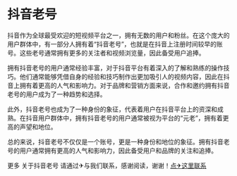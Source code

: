 # 抖音老号

抖音作为全球最受欢迎的短视频平台之一，拥有无数的用户和粉丝。在这个庞大的用户群体中，有一部分人拥有着“抖音老号”，也就是在抖音上注册时间较早的账号。这些老号通常拥有更多的关注者和视频浏览量，因此备受用户追捧。

拥有抖音老号的用户通常经验丰富，对于抖音平台有着深入的了解和熟练的操作技巧。他们通常能够凭借自身的经验和技巧制作出更加吸引人的视频内容，因此在抖音上拥有着更高的人气和影响力。对于品牌和营销方面来说，合作和邀约拥有抖音老号的用户成为了一种趋势和选择。

此外，抖音老号也成为了一种身份的象征，代表着用户在抖音平台上的资深和成熟。在抖音用户群体中，拥有抖音老号的用户通常被视为平台的“元老”，拥有着更高的声望和地位。

总的来说，抖音老号不仅仅是一个账号，更是一种身份和地位的象征。拥有抖音老号的用户通常拥有更高的人气和影响力，因此备受用户和品牌的关注和追捧。

更多 关于抖音老号 请通过✈与我们联系，感谢阅读，谢谢！[点✈这里联系](https://gg.k02.cc)